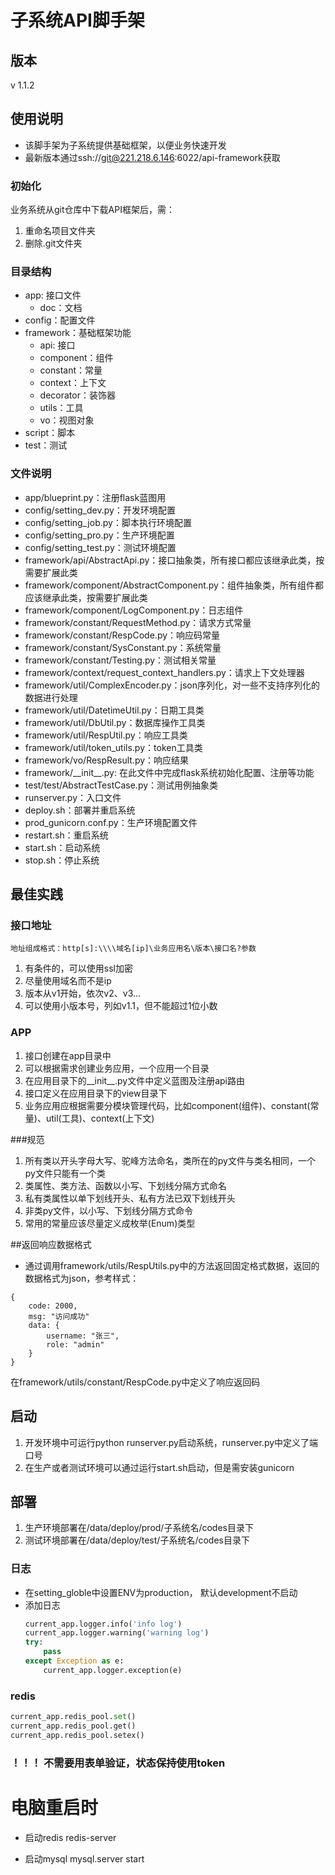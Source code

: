 # 子系统API脚手架

## 版本

v 1.1.2

## 使用说明

* 该脚手架为子系统提供基础框架，以便业务快速开发
* 最新版本通过ssh://git@221.218.6.146:6022/api-framework获取

### 初始化
业务系统从git仓库中下载API框架后，需：
1. 重命名项目文件夹
2. 删除.git文件夹

### 目录结构
* app: 接口文件
    + doc：文档
* config：配置文件
* framework：基础框架功能
    + api: 接口
    + component：组件
    + constant：常量
    + context：上下文
    + decorator：装饰器
    + utils：工具
    + vo：视图对象
* script：脚本
* test：测试

### 文件说明
* app/blueprint.py：注册flask蓝图用
* config/setting_dev.py：开发环境配置
* config/setting_job.py：脚本执行环境配置
* config/setting_pro.py：生产环境配置
* config/setting_test.py：测试环境配置
* framework/api/AbstractApi.py：接口抽象类，所有接口都应该继承此类，按需要扩展此类
* framework/component/AbstractComponent.py：组件抽象类，所有组件都应该继承此类，按需要扩展此类
* framework/component/LogComponent.py：日志组件
* framework/constant/RequestMethod.py：请求方式常量
* framework/constant/RespCode.py：响应码常量
* framework/constant/SysConstant.py：系统常量
* framework/constant/Testing.py：测试相关常量
* framework/context/request_context_handlers.py：请求上下文处理器
* framework/util/ComplexEncoder.py：json序列化，对一些不支持序列化的数据进行处理
* framework/util/DatetimeUtil.py：日期工具类
* framework/util/DbUtil.py：数据库操作工具类
* framework/util/RespUtil.py：响应工具类
* framework/util/token_utils.py：token工具类
* framework/vo/RespResult.py：响应结果
* framework/\_\_init__.py: 在此文件中完成flask系统初始化配置、注册等功能
* test/test/AbstractTestCase.py：测试用例抽象类
* runserver.py：入口文件
* deploy.sh：部署并重启系统
* prod_gunicorn.conf.py：生产环境配置文件
* restart.sh：重启系统
* start.sh：启动系统
* stop.sh：停止系统

## 最佳实践

### 接口地址

```地址组成格式：http[s]:\\\\域名[ip]\业务应用名\版本\接口名?参数```

1. 有条件的，可以使用ssl加密
2. 尽量使用域名而不是ip
3. 版本从v1开始，依次v2、v3... 
4. 可以使用小版本号，列如v1.1，但不能超过1位小数

### APP

1. 接口创建在app目录中
2. 可以根据需求创建业务应用，一个应用一个目录
3. 在应用目录下的\_\_init__.py文件中定义蓝图及注册api路由
4. 接口定义在应用目录下的view目录下
5. 业务应用应根据需要分模块管理代码，比如component(组件)、constant(常量)、util(工具)、context(上下文)

###规范
1. 所有类以开头字母大写、驼峰方法命名，类所在的py文件与类名相同，一个py文件只能有一个类
2. 类属性、类方法、函数以小写、下划线分隔方式命名
3. 私有类属性以单下划线开头、私有方法已双下划线开头
4. 非类py文件，以小写、下划线分隔方式命令
5. 常用的常量应该尽量定义成枚举(Enum)类型

##返回响应数据格式
* 通过调用framework/utils/RespUtils.py中的方法返回固定格式数据，返回的数据格式为json，参考样式：
```
{
    code: 2000,
    msg: "访问成功"
    data: {
        username: "张三",
        role: "admin" 
    }
}
```
在framework/utils/constant/RespCode.py中定义了响应返回码


## 启动
1. 开发环境中可运行python runserver.py启动系统，runserver.py中定义了端口号
2. 在生产或者测试环境可以通过运行start.sh启动，但是需安装gunicorn

## 部署
1. 生产环境部署在/data/deploy/prod/子系统名/codes目录下
2. 测试环境部署在/data/deploy/test/子系统名/codes目录下

### 日志
- 在setting_globle中设置ENV为production， 默认development不启动  
- 添加日志
    ```python
    current_app.logger.info('info log')
    current_app.logger.warning('warning log') 
    try:
        pass
    except Exception as e:
        current_app.logger.exception(e)  

### redis
```python
current_app.redis_pool.set()
current_app.redis_pool.get()
current_app.redis_pool.setex()
```
### ！！！ 不需要用表单验证，状态保持使用token


# 电脑重启时  
- 启动redis
redis-server
  
- 启动mysql
mysql.server start
